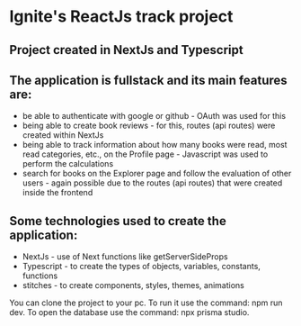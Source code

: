 # Ignite's ReactJs track project

## Project created in NextJs and Typescript

## The application is fullstack and its main features are:

- be able to authenticate with google or github - OAuth was used for this
- being able to create book reviews - for this, routes (api routes) were created within NextJs
- being able to track information about how many books were read, most read categories, etc., on the Profile page - Javascript was used to perform the calculations
- search for books on the Explorer page and follow the evaluation of other users - again possible due to the routes (api routes) that were created inside the frontend

## Some technologies used to create the application:

- NextJs - use of Next functions like getServerSideProps
- Typescript - to create the types of objects, variables, constants, functions
- stitches - to create components, styles, themes, animations

You can clone the project to your pc.
To run it use the command: npm run dev.
To open the database use the command: npx prisma studio.